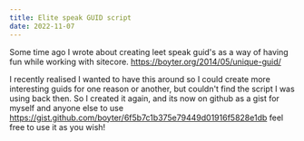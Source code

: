 ```yaml
---
title: Elite speak GUID script
date: 2022-11-07
---
```


Some time ago I wrote about creating leet speak guid's as a way of having fun while working with sitecore. https://boyter.org/2014/05/unique-guid/

I recently realised I wanted to have this around so I could create more interesting guids for one reason or another, but couldn't find the script I was using back then. So I created it again, and its now on github as a gist for myself and anyone else to use https://gist.github.com/boyter/6f5b7c1b375e79449d01916f5828e1db feel free to use it as you wish!